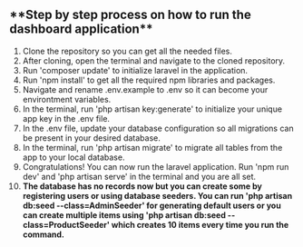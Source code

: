 <h2>**Step by step process on how to run the dashboard application**</h2>

1. Clone the repository so you can get all the needed files.
2. After cloning, open the terminal and navigate to the cloned repository.
3. Run 'composer update' to initialize laravel in the application.
4. Run 'npm install' to get all the required npm libraries and packages.
5. Navigate and rename .env.example to .env so it can become your environtment variables.
6. In the terminal, run 'php artisan key:generate' to initialize your unique app key in the .env file.
7. In the .env file, update your database configuration so all migrations can be present in your desired database.
8. In the terminal, run 'php artisan migrate' to migrate all tables from the app to your local database.
9. Congratulations! You can now run the laravel application. Run 'npm run dev' and 'php artisan serve' in the terminal and you are all set.
10. **The database has no records now but you can create some by registering users or using database seeders. You can run 'php artisan db:seed --class=AdminSeeder' for generating default users or you can create multiple items using 'php artisan db:seed --class=ProductSeeder' which creates 10 items every time you run the command.**

